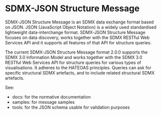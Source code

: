 # SDMX-JSON Structure Message

SDMX-JSON Structure Message is an SDMX data exchange format based on JSON. JSON (JavaScript Object Notation) is a widely used standardised lightweight data-interchange format.
SDMX-JSON Structure Message focuses on data discovery, works together with the SDMX RESTful Web Services API and it supports all features of that API for structure queries.

The current SDMX-JSON Structure Message format 2.0.0 supports the SDMX 3.0 Information Model and works together with the SDMX 3.0 RESTful Web Services API for structure queries for various types of visualisations. It adheres to the HATEOAS principles. Queries can ask for specific structural SDMX artefacts, and to include related structural SDMX artefacts.

See:
- docs: for the normative documentation
- samples: for message samples
- tools: for the JSON schema usable for validation purposes
